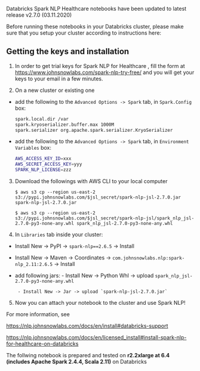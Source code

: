 
Databricks Spark NLP Healthcare notebooks have been updated to latest release v2.7.0 (03.11.2020)

Before running these notebooks in your Databricks cluster, please make sure that you setup your cluster according to instructions here:

## Getting the keys and installation

1. In order to get trial keys for Spark NLP for Healthcare
, fill the form at https://www.johnsnowlabs.com/spark-nlp-try-free/ and you will get your keys to your email in a few minutes.

2. On a new cluster or existing one

  - add the following to the `Advanced Options -> Spark` tab, in `Spark.Config` box:

    ```bash
    spark.local.dir /var
    spark.kryoserializer.buffer.max 1000M
    spark.serializer org.apache.spark.serializer.KryoSerializer
    ```
  - add the following to the `Advanced Options -> Spark` tab, in `Environment Variables` box:

    ```bash
    AWS_ACCESS_KEY_ID=xxx
    AWS_SECRET_ACCESS_KEY=yyy
    SPARK_NLP_LICENSE=zzz
    ```

3. Download the followings with AWS CLI to your local computer

    `$ aws s3 cp --region us-east-2 s3://pypi.johnsnowlabs.com/$jsl_secret/spark-nlp-jsl-2.7.0.jar spark-nlp-jsl-2.7.0.jar`

    `$ aws s3 cp --region us-east-2 s3://pypi.johnsnowlabs.com/$jsl_secret/spark-nlp-jsl/spark_nlp_jsl-2.7.0-py3-none-any.whl spark_nlp_jsl-2.7.0-py3-none-any.whl`

4. In `Libraries` tab inside your cluster:

 - Install New -> PyPI -> `spark-nlp==2.6.5` -> Install
 - Install New -> Maven -> Coordinates -> `com.johnsnowlabs.nlp:spark-nlp_2.11:2.6.5` -> Install

 - add following jars:
        - Install New -> Python Whl -> upload `spark_nlp_jsl-2.7.0-py3-none-any.whl`

        - Install New -> Jar -> upload `spark-nlp-jsl-2.7.0.jar`

5. Now you can attach your notebook to the cluster and use Spark NLP!

For more information, see 

  https://nlp.johnsnowlabs.com/docs/en/install#databricks-support

  https://nlp.johnsnowlabs.com/docs/en/licensed_install#install-spark-nlp-for-healthcare-on-databricks
  
The follwing notebook is prepared and tested on **r2.2xlarge at 6.4 (includes Apache Spark 2.4.4, Scala 2.11)** on Databricks
